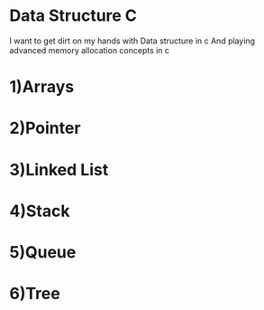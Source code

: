 # Data Structure C

I want to get dirt on my hands with Data structure in c
And playing advanced memory allocation concepts in c

# 1)Arrays
# 2)Pointer
# 3)Linked List
# 4)Stack
# 5)Queue
# 6)Tree

